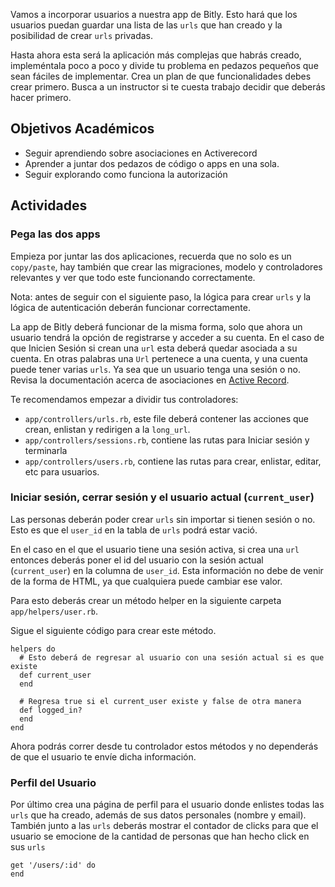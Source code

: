 Vamos a incorporar usuarios a nuestra app de Bitly. Esto hará que los usuarios puedan guardar una lista de las `urls` que han creado y la posibilidad de crear `urls` privadas.

Hasta ahora esta será la aplicación más complejas que habrás creado, impleméntala poco a poco y divide tu problema en pedazos pequeños que sean fáciles de implementar. Crea un plan de que funcionalidades debes crear primero. Busca a un instructor si te cuesta trabajo decidir que deberás hacer primero.


## Objetivos Académicos

- Seguir aprendiendo sobre asociaciones en Activerecord
- Aprender a juntar dos pedazos de código o apps en una sola.
- Seguir explorando como funciona la autorización

## Actividades

### Pega las dos apps

Empieza por juntar las dos aplicaciones, recuerda que no solo es un `copy/paste`, hay también que crear las migraciones, modelo y controladores relevantes y ver que todo este funcionando correctamente.

Nota: antes de seguir con el siguiente paso, la lógica para crear `urls` y la lógica de autenticación deberán funcionar correctamente.  

La app de Bitly deberá funcionar de la misma forma, solo que ahora un usuario tendrá la opción de registrarse y acceder a su cuenta. En el caso de que Inicien Sesión si crean una `url` esta deberá quedar asociada a su cuenta. En otras palabras una `Url` pertenece a una cuenta, y una cuenta puede tener varias `urls`. Ya sea que un usuario tenga una sesión o no. Revisa la documentación acerca de asociaciones en [Active Record](http://guides.rubyonrails.org/association_basics.html).

Te recomendamos empezar a dividir tus controladores:

- `app/controllers/urls.rb`, este file deberá contener las acciones que crean, enlistan y redirigen a la `long_url`.  
- `app/controllers/sessions.rb`, contiene las rutas para Iniciar sesión y terminarla
- `app/controllers/users.rb`, contiene las rutas para crear, enlistar, editar, etc para usuarios.


### Iniciar sesión, cerrar sesión y el usuario actual (`current_user`)

Las personas deberán poder crear `urls` sin importar si tienen sesión o no. Esto es que el `user_id` en la tabla de `urls` podrá estar vació.

En el caso en el que el usuario tiene una sesión activa, si crea una `url` entonces deberás poner el id del usuario con la sesión actual (`current_user`) en la columna de `user_id`. Esta información no debe de venir de la forma de HTML, ya que cualquiera puede cambiar ese valor.

Para esto deberás crear un método helper en la siguiente carpeta `app/helpers/user.rb`.

Sigue el siguiente código para crear este método.

```
helpers do
  # Esto deberá de regresar al usuario con una sesión actual si es que existe
  def current_user
  end

  # Regresa true si el current_user existe y false de otra manera
  def logged_in?
  end
end
```

Ahora podrás correr desde tu controlador estos métodos y no dependerás de que el usuario te envíe dicha información.


### Perfil del Usuario

Por último crea una página de perfil para el usuario donde enlistes todas las `urls` que ha creado, además de sus datos personales (nombre y email). También junto a las `urls` deberás mostrar el contador de clicks para que el usuario se emocione de la cantidad de personas que han hecho click en sus `urls`

```
get '/users/:id' do
end
```
